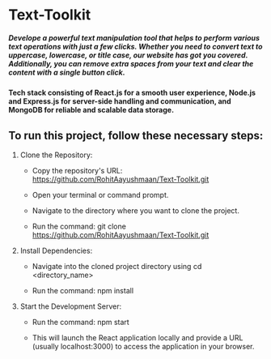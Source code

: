 # Text-Toolkit

##### Develope a powerful text manipulation tool that helps to perform various text operations with just a few clicks. Whether you need to convert text to uppercase, lowercase, or title case, our website has got you covered. Additionally, you can remove extra spaces from your text and clear the content with a single button click.

#### Tech stack consisting of React.js for a smooth user experience, Node.js and Express.js for server-side handling and communication, and MongoDB for reliable and scalable data storage.

## To run this project, follow these necessary steps:

1.  Clone the Repository:
   
    - Copy the repository's URL: https://github.com/RohitAayushmaan/Text-Toolkit.git
  
    - Open your terminal or command prompt.
  
    - Navigate to the directory where you want to clone the project.
  
    - Run the command: git clone https://github.com/RohitAayushmaan/Text-Toolkit.git

2. Install Dependencies:

    - Navigate into the cloned project directory using cd <directory_name>
  
    - Run the command: npm install

3. Start the Development Server:

    - Run the command: npm start
  
    - This will launch the React application locally and provide a URL (usually localhost:3000) to access the application in your browser.
